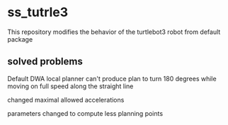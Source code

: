 # ss_tutrle3
This repository modifies the behavior of the turtlebot3 robot from default package

## solved problems
Default DWA local planner can't produce plan to turn 180 degrees while moving on full speed along the straight line

changed maximal allowed accelerations

parameters changed to compute less planning points
